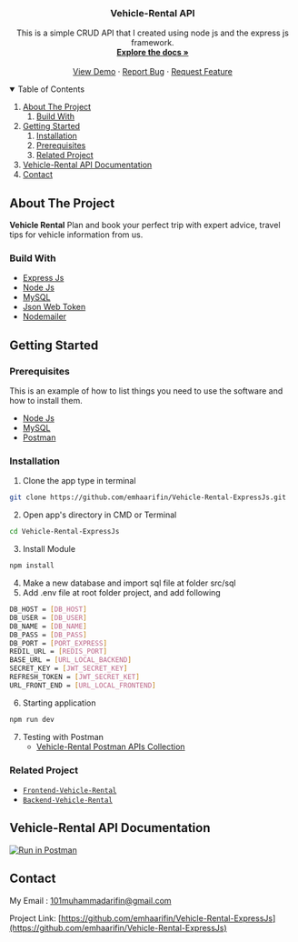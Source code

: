 <!-- PROJECT LOGO -->
<br />
<p align="center">
  <h3 align="center">Vehicle-Rental API</h3>

  <p align="center">
    This is a simple CRUD API that I created using node js and the express js framework.
    <br />
    <a href="https://github.com/emhaarifin/Vehicle-Rental-ExpressJs"><strong>Explore the docs »</strong></a>
    <br />
    <br />
    <a href="https://vehicle-rental-next-js.vercel.app/" target="_blank">View Demo</a>
    ·
    <a href="https://github.com/emhaarifin/Vehicle-Rental-ExpressJs/issues" target="_blank">Report Bug</a>
    ·
    <a href="https://github.com/emhaarifin/Vehicle-Rental-ExpressJs/pulls" target="_blank">Request Feature</a>
  </p>
</p>

<!-- TABLE OF CONTENTS -->
<details open="open">
  <summary>Table of Contents</summary>
  <ol>
    <li>
      <a href="#about-the-project">About The Project</a>
        <ol>
            <li>
                <a href="#build-with">Build With</a>
            </li>
        </ol>
    </li>
    <li>
      <a href="#getting-started">Getting Started</a>
      <ol>
        <li>
          <a href="#installation">Installation</a>
        </li>
        <li>
          <a href="#prerequisites">Prerequisites</a>
        </li>
        <li>
          <a href="#related-project">Related Project</a>
        </li>
      </ol>
    </li>
    <li><a href="#vehicle-rental-api-documentation">Vehicle-Rental API Documentation</a></li>
    <li><a href="#contact">Contact</a></li>
  </ol>
</details>

## About The Project

<b>Vehicle Rental</b> Plan and book your perfect trip with expert advice, travel tips for vehicle information from us.

### Build With
* [Express Js](https://expressjs.com/)
* [Node Js](https://nodejs.org/en/)
* [MySQL](https://www.mysql.com/)
* [Json Web Token](https://jwt.io/)
* [Nodemailer](https://nodemailer.com/about/)

## Getting Started

### Prerequisites

This is an example of how to list things you need to use the software and how to install them.
* [Node Js](https://nodejs.org/en/download/)
* [MySQL](https://www.mysql.com/downloads/)
* [Postman](https://www.postman.com/downloads/)

### Installation
    
1. Clone the app type in terminal
```sh
git clone https://github.com/emhaarifin/Vehicle-Rental-ExpressJs.git
```
2. Open app's directory in CMD or Terminal
```sh
cd Vehicle-Rental-ExpressJs
```
3. Install Module
```sh
npm install
```
4. Make a new database and import sql file at folder src/sql
5. Add .env file at root folder project, and add following
```sh
DB_HOST = [DB_HOST]
DB_USER = [DB_USER]
DB_NAME = [DB_NAME]
DB_PASS = [DB_PASS]
DB_PORT = [PORT_EXPRESS]
REDIL_URL = [REDIS_PORT]
BASE_URL = [URL_LOCAL_BACKEND]
SECRET_KEY = [JWT_SECRET_KEY]
REFRESH_TOKEN = [JWT_SECRET_KET]
URL_FRONT_END = [URL_LOCAL_FRONTEND]
```
6. Starting application
```sh
npm run dev
```
7. Testing with Postman
    * [Vehicle-Rental Postman APIs Collection](https://documenter.getpostman.com/view/10604967/UUxtEATw)

### Related Project

* [`Frontend-Vehicle-Rental`](https://github.com/emhaarifin/Vehicle-Rental-NextJs)
* [`Backend-Vehicle-Rental`](https://github.com/emhaarifin/Vehicle-Rental-ExpressJs)

## Vehicle-Rental API Documentation
[![Run in Postman](https://run.pstmn.io/button.svg)](https://app.getpostman.com/run-collection/5d5225aa2bd182dfc766)

## Contact
My Email : 101muhammadarifin@gmail.com

Project Link: [https://github.com/emhaarifin/Vehicle-Rental-ExpressJs](https://github.com/emhaarifin/Vehicle-Rental-ExpressJs)
